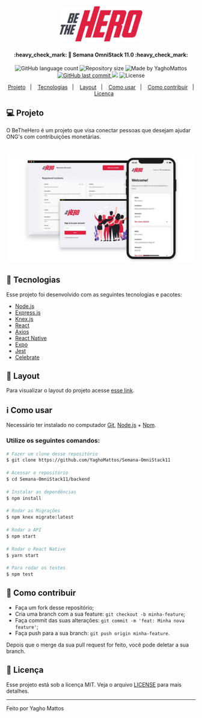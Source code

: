 <h1 align="center">
    <img alt="BeTheHero" title="#BeTheHero" src=".github/logo.svg" width="220px" />
</h1>

<h4 align="center"> 
	:heavy_check_mark: 🚀 Semana OmniStack 11.0 :heavy_check_mark:
</h4>
<p align="center">
  <img alt="GitHub language count" src="https://img.shields.io/github/languages/count/YaghoMattos/Semana-OmniStack11?color=%2304D361">

  <img alt="Repository size" src="https://img.shields.io/github/repo-size/YaghoMattos/Semana-OmniStack11">
	
  <a>
    <img alt="Made by YaghoMattos" src="https://img.shields.io/badge/made%20by-Yagho Mattos-%2304D361">
  </a>

  <a href="https://github.com/YaghoMattos/Semana-OmniStack11/commits/master">
    <img alt="GitHub last commit" src="https://img.shields.io/github/last-commit/YaghoMattos/Semana-Omnistack11">
  </a>

<a>
    <img src="https://img.shields.io/badge/OmniStack-done-green?logo=data:image/png;base64,iVBORw0KGgoAAAANSUhEUgAAABAAAAAQCAMAAAAoLQ9TAAAALVBMVEVHcExxWsF0XMJzXMJxWcFsUsD///9jRrzY0u6Xh9Gsn9n39fyMecy0qd2bjNJWBT0WAAAABHRSTlMA2Do606wF2QAAAGlJREFUGJVdj1cWwCAIBLEsRU3uf9xobDH8+GZwUYi8i6ucJwrxKE+7D0G9Q4vlYqtmCSjndr4CgCgzlyFgfKfKCVO0LrPKjmiqMxGXkJwNnXskqWG+1oSM+BSwD8f29YLNjvx/OQrn+g99oQSoNmt3PgAAAABJRU5ErkJggg=="></img>
  </a>
  <img alt="License" src="https://img.shields.io/badge/license-MIT-brightgreen">
</p>
<p align="center">
  <a href="#-projeto">Projeto</a>&nbsp;&nbsp;&nbsp;|&nbsp;&nbsp;&nbsp;
  <a href="#rocket-tecnologias">Tecnologias</a>&nbsp;&nbsp;&nbsp;|&nbsp;&nbsp;&nbsp;
  <a href="#-layout">Layout</a>&nbsp;&nbsp;&nbsp;|&nbsp;&nbsp;&nbsp;
  <a href="#-ccomo usar">Como usar</a>&nbsp;&nbsp;&nbsp;|&nbsp;&nbsp;&nbsp;
  <a href="#-como-contribuir">Como contribuir</a>&nbsp;&nbsp;&nbsp;|&nbsp;&nbsp;&nbsp;
  <a href="#memo-license">Licença</a>
</p>

## 💻 Projeto

O BeTheHero é um projeto que visa conectar pessoas que desejam ajudar ONG's com contribuições monetárias.

<h1 align="center">
    <img alt="Preview" title="Preview" src=".github/preview.jpg" width="500px" />
</h1>


## :rocket: Tecnologias

Esse projeto foi desenvolvido com as seguintes tecnologias e pacotes:

- [Node.js](https://nodejs.org/en/) 
- [Express.js](https://expressjs.com)
- [Knex.js](http://knexjs.org/)
- [React](https://reactjs.org)
- [Axios](https://github.com/axios/axios)
- [React Native](https://facebook.github.io/react-native/)
- [Expo](https://expo.io/)
- [Jest](https://jestjs.io/)
- [Celebrate](https://www.npmjs.com/package/celebrate)

## 🔖 Layout

Para visualizar o layout do projeto acesse [esse link](https://www.figma.com/file/2C2yvw7jsCOGmaNUDftX9n/Be-The-Hero---OmniStack-11?node-id=37%3A394).

## :information_source: Como usar

Necessário ter instalado no computador [Git](https://git-scm.com), [Node.js](https://nodejs.org/en/) + [Npm](https://www.npmjs.com/get-npm).

### Utilize os seguintes comandos:
```bash
# Fazer um clone desse repositório
$ git clone https://github.com/YaghoMattos/Semana-OmniStack11

# Acessar o repositório
$ cd Semana-OmniStack11/backend

# Instalar as dependências
$ npm install

# Rodar as Migrações
$ npm knex migrate:latest 

# Rodar a API
$ npm start

# Rodar o React Native
$ yarn start

# Para rodar os testes
$ npm test
```

## 🤔 Como contribuir

- Faça um fork desse repositório;
- Cria uma branch com a sua feature: `git checkout -b minha-feature`;
- Faça commit das suas alterações: `git commit -m 'feat: Minha nova feature'`;
- Faça push para a sua branch: `git push origin minha-feature`.

Depois que o merge da sua pull request for feito, você pode deletar a sua branch.

## :memo: Licença

Esse projeto está sob a licença MIT. Veja o arquivo [LICENSE](LICENSE.md) para mais detalhes.

---

Feito por Yagho Mattos
